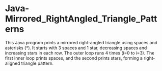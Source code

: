 # Java-Mirrored_RightAngled_Triangle_Patterns
This Java program prints a mirrored right-angled triangle using spaces and asterisks (*). It starts with 3 spaces and 1 star, decreasing spaces and increasing stars in each row. The outer loop runs 4 times (i=0 to i=3). The first inner loop prints spaces, and the second prints stars, forming a right-aligned triangle pattern.
